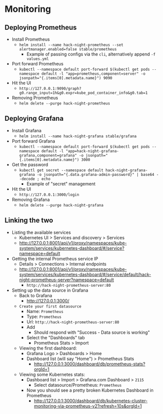 # Monitoring

## Deploying Prometheus

* Install Prometheus
    * `helm install --name hack-night-prometheus --set alertmanager.enabled=false stable/prometheus`
        * Example of passing configs via the `cli`, alternatively append `-f values.yml`
* Port forward Prometheus
    * `kubectl --namespace default port-forward $(kubectl get pods --namespace default -l "app=prometheus,component=server" -o jsonpath="{.items[0].metadata.name}") 9090`
* Hit the UI
    * `http://127.0.0.1:9090/graph?g0.range_input=1h&g0.expr=kube_pod_container_info&g0.tab=1`
* Removing Prometheus
    * `helm delete --purge hack-night-prometheus`

## Deploying Grafana

* Install Grafana
    * `helm install --name hack-night-grafana stable/grafana`
* Port forward Grafana
    * `kubectl --namespace default port-forward $(kubectl get pods --namespace default -l "app=hack-night-grafana-grafana,component=grafana" -o jsonpath="{.items[0].metadata.name}") 3000`
* Get the password
    * `kubectl get secret --namespace default hack-night-grafana-grafana -o jsonpath="{.data.grafana-admin-password}" | base64 --decode ; echo`
        * Example of "secret" management
* Hit the UI
    * `http://127.0.0.1:3000/login`
* Removing Grafana
    * `helm delete --purge hack-night-grafana`

## Linking the two

* Listing the available services
    * Kubernetes UI > Services and discovery > Services
    * http://127.0.0.1:8001/api/v1/proxy/namespaces/kube-system/services/kubernetes-dashboard/#/service?namespace=default
* Getting the internal Prometheus service IP
    * Details > Connections > Internal endpoints
    * http://127.0.0.1:8001/api/v1/proxy/namespaces/kube-system/services/kubernetes-dashboard/#/service/default/hack-night-prometheus-server?namespace=default
        * `http://hack-night-prometheus-server:80`
* Setting up the data source in Grafana
    * Back to Grafana
        * http://127.0.0.1:3000/
    * `Create your first datasource`
        * Name: `Prometheus`
        * Type: `Prometheus`
        * Url: `http://hack-night-prometheus-server:80`
        * Add
            * Should respond with "Success - Data source is working"
        * Select the "Dashboards" tab
            * Prometheus Stats > Import
    * Viewing the first dashboard:
        * Grafana Logo > Dashboards > Home
        * Dashboard list (will say "Home") > Prometheus Stats
            * http://127.0.0.1:3000/dashboard/db/prometheus-stats?orgId=1
    * Viewing some Kubernetes stats:
        * Dashboard list > Import > Grafana.com Dashboard > `2115`
            * Select datasource/Prometheus: `Prometheus`
        * Now you should see a pretty broken Kubernetes Dashboard in Prometheus
            * http://127.0.0.1:3000/dashboard/db/kubernetes-cluster-monitoring-via-prometheus-v2?refresh=10s&orgId=1
